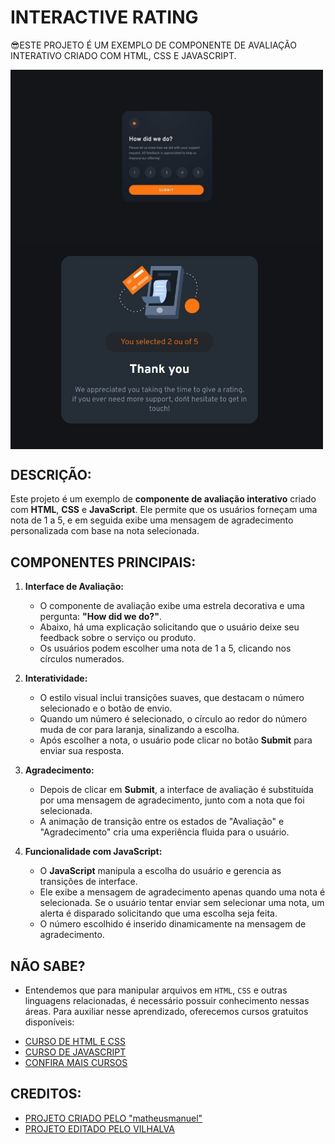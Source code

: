 # INTERACTIVE RATING 
😎ESTE PROJETO É UM EXEMPLO DE COMPONENTE DE AVALIAÇÃO INTERATIVO CRIADO COM HTML, CSS E JAVASCRIPT.

<img src="./IMAGENS/FOTO_1.jpg" align="center" width="500"> <br>
<img src="./IMAGENS/FOTO_2.jpg" align="center" width="500"> <br>

## DESCRIÇÃO:
Este projeto é um exemplo de **componente de avaliação interativo** criado com **HTML**, **CSS** e **JavaScript**. Ele permite que os usuários forneçam uma nota de 1 a 5, e em seguida exibe uma mensagem de agradecimento personalizada com base na nota selecionada.

## COMPONENTES PRINCIPAIS:
1. **Interface de Avaliação:**
   - O componente de avaliação exibe uma estrela decorativa e uma pergunta: **"How did we do?"**.
   - Abaixo, há uma explicação solicitando que o usuário deixe seu feedback sobre o serviço ou produto.
   - Os usuários podem escolher uma nota de 1 a 5, clicando nos círculos numerados.

2. **Interatividade:**
   - O estilo visual inclui transições suaves, que destacam o número selecionado e o botão de envio. 
   - Quando um número é selecionado, o círculo ao redor do número muda de cor para laranja, sinalizando a escolha.
   - Após escolher a nota, o usuário pode clicar no botão **Submit** para enviar sua resposta.

3. **Agradecimento:**
   - Depois de clicar em **Submit**, a interface de avaliação é substituída por uma mensagem de agradecimento, junto com a nota que foi selecionada.
   - A animação de transição entre os estados de "Avaliação" e "Agradecimento" cria uma experiência fluida para o usuário.

4. **Funcionalidade com JavaScript:**
   - O **JavaScript** manipula a escolha do usuário e gerencia as transições de interface.
   - Ele exibe a mensagem de agradecimento apenas quando uma nota é selecionada. Se o usuário tentar enviar sem selecionar uma nota, um alerta é disparado solicitando que uma escolha seja feita.
   - O número escolhido é inserido dinamicamente na mensagem de agradecimento.

## NÃO SABE?
- Entendemos que para manipular arquivos em `HTML`, `CSS` e outras linguagens relacionadas, é necessário possuir conhecimento nessas áreas. Para auxiliar nesse aprendizado, oferecemos cursos gratuitos disponíveis:
* [CURSO DE HTML E CSS](https://github.com/VILHALVA/CURSO-DE-HTML-E-CSS)
* [CURSO DE JAVASCRIPT](https://github.com/VILHALVA/CURSO-DE-JAVASCRIPT)
* [CONFIRA MAIS CURSOS](https://github.com/VILHALVA?tab=repositories&q=+topic:CURSO)

## CREDITOS:
- [PROJETO CRIADO PELO "matheusmanuel"](https://github.com/matheusmanuel/Interactive-rating-component)
- [PROJETO EDITADO PELO VILHALVA](https://github.com/VILHALVA)

